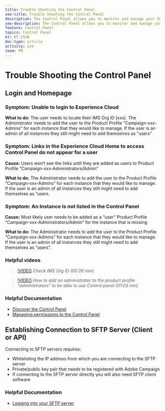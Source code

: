 ```yaml
---
title: Trouble Shooting the Control Panel
seo-title: Trouble Shooting the Control Panel
description: The Control Panel allows you to monitor and manage your SFTP storage by instance and whitelist IP addresses.
seo-description: The Control Panel allows you to monitor and manage your SFTP storage by instance and whitelist IP addresses.
feature: Control Panel
topics: Control Panel
kt: KT-2938
doc-type: article
activity: use
team: PM
---
```


# Trouble Shooting the Control Panel

## Login and Homepage

### Symptom: Unable to login to Experience Cloud

**What to do:**
The user needs to locate their IMS Org ID (xxx). The Administrator needs to add the user to the Product Profile “Campaign-xxx-Admins”  for each instance that they would like to manage. If the user is an admin of all instances they still might need to add themselves as “users” 

### Symptom: Links in the Experience Cloud Home to access Control Panel do not appear for a user 

**Cause:**
Users won’t see the links until they are added as users to Product Profile “Campaign-xxx-Administrators/Admin”

**What to do:**
The Administrator needs to add the user to the Product Profile “Campaign-xxx-Admins”  for each instance that they would like to manage. If the user is an admin of all instances they still might need to add themselves as “users. 

### Symptom: An Instance is not listed in the Control Panel

**Cause:**
Most likely user needs to be added as a “user” Product Profile “Campaign-xxx-Administrators/Admin” for the instance that is missing

**What to do:** 
The Administrator needs to add the user to the Product Profile “Campaign-xxx-Admins”  for each instance that they would like to manage. If the user is an admin of all instances they still might need to add themselves as “users”.

### Helpful videos

>[!VIDEO](https://video.tv.adobe.com/v/27183?quality=12)
*Check IMS Org ID (00:26 min)*

>[!VIDEO](https://video.tv.adobe.com/v/27147?quality=12)
*How to add an administrator to the product profile "administrators" to be able to use Control panel (01:03 min)*

### Helpful Documentation

* [Discover the Control Panel](https://helpx.adobe.com/campaign/kb/control-panel-overview.html)
* [Managing permissions to the Control Panel](https://helpx.adobe.com/campaign/kb/control-panel-access.html)

## Establishing Connection to SFTP Server (Client or API)

Connecting to SFTP servers requires:

* Whitelisting the IP address from which you are connecting to the SFTP server  
* Private/public key pair that needs to be registered with Adobe Campaign
* If connecting to the SFTP server directly you will also need SFTP client software

### Helpful Documentation

* [Logging into your SFTP server](https://helpx.adobe.com/campaign/kb/control-panel-sftp.html#LoggingintoyourSFTPserver)
  